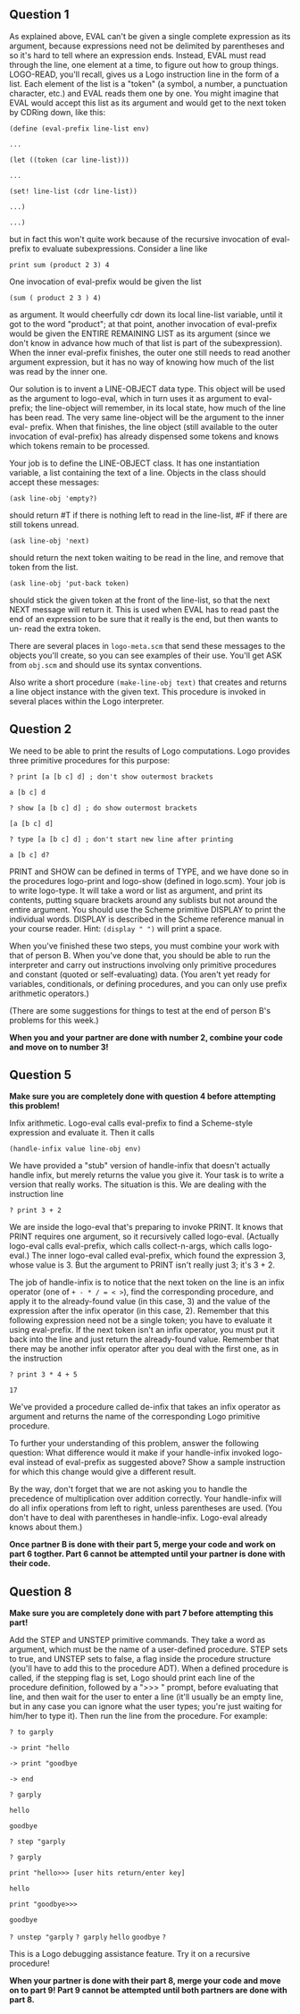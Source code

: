 ##  Question 1

As explained above, EVAL can't be given a single complete expression as its
argument, because expressions need not be delimited by parentheses and so it's
hard to tell where an expression ends. Instead, EVAL must read through the
line, one element at a time, to figure out how to group things. LOGO-READ,
you'll recall, gives us a Logo instruction line in the form of a list. Each
element of the list is a "token" (a symbol, a number, a punctuation character,
etc.) and EVAL reads them one by one. You might imagine that EVAL would accept
this list as its argument and would get to the next token by CDRing down, like
this:

`(define (eval-prefix line-list env)`

` ... `

`(let ((token (car line-list)))`

`...`

`(set! line-list (cdr line-list))`

`...) `

` ...) `

but in fact this won't quite work because of the recursive invocation of eval-
prefix to evaluate subexpressions. Consider a line like

`print sum (product 2 3) 4`

One invocation of eval-prefix would be given the list

` (sum ( product 2 3 ) 4) `

as argument. It would cheerfully cdr down its local line-list variable, until
it got to the word "product"; at that point, another invocation of eval-prefix
would be given the ENTIRE REMAINING LIST as its argument (since we don't know
in advance how much of that list is part of the subexpression). When the inner
eval-prefix finishes, the outer one still needs to read another argument
expression, but it has no way of knowing how much of the list was read by the
inner one.

Our solution is to invent a LINE-OBJECT data type. This object will be used as
the argument to logo-eval, which in turn uses it as argument to eval-prefix;
the line-object will remember, in its local state, how much of the line has
been read. The very same line-object will be the argument to the inner eval-
prefix. When that finishes, the line object (still available to the outer
invocation of eval-prefix) has already dispensed some tokens and knows which
tokens remain to be processed.

Your job is to define the LINE-OBJECT class. It has one instantiation
variable, a list containing the text of a line. Objects in the class should
accept these messages:

`(ask line-obj 'empty?)`

should return #T if there is nothing left to read in the line-list, #F if
there are still tokens unread.

`(ask line-obj 'next)`

should return the next token waiting to be read in the line, and remove that
token from the list.

`(ask line-obj 'put-back token)`

should stick the given token at the front of the line-list, so that the next
NEXT message will return it. This is used when EVAL has to read past the end
of an expression to be sure that it really is the end, but then wants to un-
read the extra token.

There are several places in `logo-meta.scm` that send these messages to the
objects you'll create, so you can see examples of their use. You'll get ASK
from `obj.scm` and should use its syntax conventions.

Also write a short procedure `(make-line-obj text)` that creates and returns a
line object instance with the given text. This procedure is invoked in several
places within the Logo interpreter.

##  Question 2

We need to be able to print the results of Logo computations. Logo provides
three primitive procedures for this purpose:

`? print [a [b c] d] ; don't show outermost brackets `

` a [b c] d `

`? show [a [b c] d] ; do show outermost brackets `

`[a [b c] d] `

`? type [a [b c] d] ; don't start new line after printing `

`a [b c] d? `

PRINT and SHOW can be defined in terms of TYPE, and we have done so in the
procedures logo-print and logo-show (defined in logo.scm). Your job is to
write logo-type. It will take a word or list as argument, and print its
contents, putting square brackets around any sublists but not around the
entire argument. You should use the Scheme primitive DISPLAY to print the
individual words. DISPLAY is described in the Scheme reference manual in your
course reader. Hint: `(display " ")` will print a space.

When you've finished these two steps, you must combine your work with that of
person B. When you've done that, you should be able to run the interpreter and
carry out instructions involving only primitive procedures and constant
(quoted or self-evaluating) data. (You aren't yet ready for variables,
conditionals, or defining procedures, and you can only use prefix arithmetic
operators.)

(There are some suggestions for things to test at the end of person B's
problems for this week.)

**When you and your partner are done with number 2, combine your code and move on to number 3!**

##  Question 5

**Make sure you are completely done with question 4 before attempting this problem!**

Infix arithmetic. Logo-eval calls eval-prefix to find a Scheme-style
expression and evaluate it. Then it calls

`(handle-infix value line-obj env)`

We have provided a "stub" version of handle-infix that doesn't actually handle
infix, but merely returns the value you give it. Your task is to write a
version that really works. The situation is this. We are dealing with the
instruction line

`? print 3 + 2`

We are inside the logo-eval that's preparing to invoke PRINT. It knows that
PRINT requires one argument, so it recursively called logo-eval. (Actually
logo-eval calls eval-prefix, which calls collect-n-args, which calls logo-
eval.) The inner logo-eval called eval-prefix, which found the expression 3,
whose value is 3. But the argument to PRINT isn't really just 3; it's 3 + 2.

The job of handle-infix is to notice that the next token on the line is an
infix operator (one of `+ - * / = < >`), find the corresponding procedure, and
apply it to the already-found value (in this case, 3) and the value of the
expression after the infix operator (in this case, 2). Remember that this
following expression need not be a single token; you have to evaluate it using
eval-prefix. If the next token isn't an infix operator, you must put it back
into the line and just return the already-found value. Remember that there may
be another infix operator after you deal with the first one, as in the
instruction

`? print 3 * 4 + 5`

`17`

We've provided a procedure called de-infix that takes an infix operator as
argument and returns the name of the corresponding Logo primitive procedure.

To further your understanding of this problem, answer the following question:
What difference would it make if your handle-infix invoked logo-eval instead
of eval-prefix as suggested above? Show a sample instruction for which this
change would give a different result.

By the way, don't forget that we are not asking you to handle the precedence
of multiplication over addition correctly. Your handle-infix will do all infix
operations from left to right, unless parentheses are used. (You don't have to
deal with parentheses in handle-infix. Logo-eval already knows about them.)

**Once partner B is done with their part 5, merge your code and work on part 6 togther. Part 6 cannot be attempted until your partner is done with their code.**

##  Question 8

**Make sure you are completely done with part 7 before attempting this part!**

Add the STEP and UNSTEP primitive commands. They take a word as argument,
which must be the name of a user-defined procedure. STEP sets to true, and
UNSTEP sets to false, a flag inside the procedure structure (you'll have to
add this to the procedure ADT). When a defined procedure is called, if the
stepping flag is set, Logo should print each line of the procedure definition,
followed by a ">>> " prompt, before evaluating that line, and then wait for
the user to enter a line (it'll usually be an empty line, but in any case you
can ignore what the user types; you're just waiting for him/her to type it).
Then run the line from the procedure. For example:

`? to garply`

`-> print "hello`

`-> print "goodbye`

`-> end`

`? garply`

`hello`

`goodbye`

`? step "garply`

`? garply`

`print "hello>>> [user hits return/enter key]`

`hello`

`print "goodbye>>>`

`goodbye`

`? unstep "garply` `? garply` `hello` `goodbye` `?`

This is a Logo debugging assistance feature. Try it on a recursive procedure!

**When your partner is done with their part 8, merge your code and move on to part 9! Part 9 cannot be attempted until both partners are done with part 8.**

